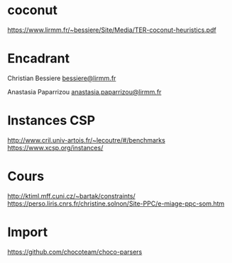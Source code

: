 # coconut

https://www.lirmm.fr/~bessiere/Site/Media/TER-coconut-heuristics.pdf

# Encadrant

Christian Bessiere <bessiere@lirmm.fr>

Anastasia Paparrizou <anastasia.paparrizou@lirmm.fr>

# Instances CSP
http://www.cril.univ-artois.fr/~lecoutre/#/benchmarks  
https://www.xcsp.org/instances/

# Cours
http://ktiml.mff.cuni.cz/~bartak/constraints/  
https://perso.liris.cnrs.fr/christine.solnon/Site-PPC/e-miage-ppc-som.htm

# Import

https://github.com/chocoteam/choco-parsers